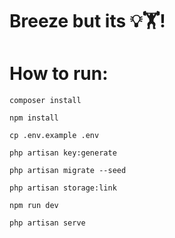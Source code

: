 # Breeze but its 💡🏋️!
# How to run:
```
composer install
```
```
npm install
```
```
cp .env.example .env
```
```
php artisan key:generate
```
```
php artisan migrate --seed
```
```
php artisan storage:link
```
```
npm run dev
```
```
php artisan serve
```


